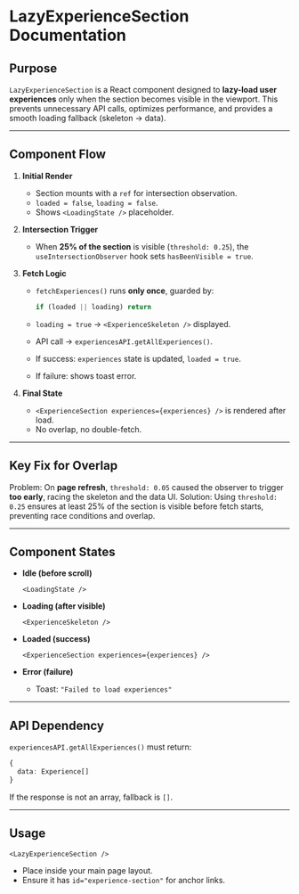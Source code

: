 # LazyExperienceSection Documentation

## Purpose

`LazyExperienceSection` is a React component designed to **lazy-load user experiences** only when the section becomes visible in the viewport. This prevents unnecessary API calls, optimizes performance, and provides a smooth loading fallback (skeleton → data).

---

## Component Flow

1. **Initial Render**

   * Section mounts with a `ref` for intersection observation.
   * `loaded = false`, `loading = false`.
   * Shows `<LoadingState />` placeholder.

2. **Intersection Trigger**

   * When **25% of the section** is visible (`threshold: 0.25`), the `useIntersectionObserver` hook sets `hasBeenVisible = true`.

3. **Fetch Logic**

   * `fetchExperiences()` runs **only once**, guarded by:

     ```ts
     if (loaded || loading) return
     ```
   * `loading = true` → `<ExperienceSkeleton />` displayed.
   * API call → `experiencesAPI.getAllExperiences()`.
   * If success: `experiences` state is updated, `loaded = true`.
   * If failure: shows toast error.

4. **Final State**

   * `<ExperienceSection experiences={experiences} />` is rendered after load.
   * No overlap, no double-fetch.

---

## Key Fix for Overlap

Problem: On **page refresh**, `threshold: 0.05` caused the observer to trigger **too early**, racing the skeleton and the data UI.
Solution: Using `threshold: 0.25` ensures at least 25% of the section is visible before fetch starts, preventing race conditions and overlap.

---

## Component States

* **Idle (before scroll)**

  ```tsx
  <LoadingState />
  ```
* **Loading (after visible)**

  ```tsx
  <ExperienceSkeleton />
  ```
* **Loaded (success)**

  ```tsx
  <ExperienceSection experiences={experiences} />
  ```
* **Error (failure)**

  * Toast: `"Failed to load experiences"`

---

## API Dependency

`experiencesAPI.getAllExperiences()` must return:

```ts
{
  data: Experience[]
}
```

If the response is not an array, fallback is `[]`.

---

## Usage

```tsx
<LazyExperienceSection />
```

* Place inside your main page layout.
* Ensure it has `id="experience-section"` for anchor links.
